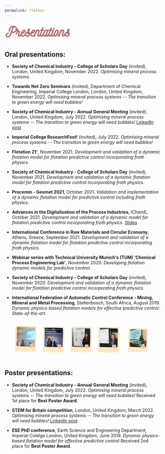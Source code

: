 ```yaml
---
permalink: /talks/
---
```


![](/_pages/5.png)

## Oral presentations:

* **Society of Chemical Industry - College of Scholars Day** (invited), London, United Kingdom, November 2022. _Optimising mineral process systems_. 

* **Towards Net Zero Seminars** (invited), Department of Chemical Engineering, Imperial College London, London, United Kingdom, November 2022. _Optimising mineral process systems -- The transition to green energy will need bubbles!_

* **Society of Chemical Industry - Annual General Meeting** (invited), London, United Kingdom, July 2022. _Optimising mineral process systems -- The transition to green energy will need bubbles!_ [LinkedIn post](https://www.linkedin.com/posts/paulinaquintanilla_it-was-a-pleasure-to-participate-in-the-agm-activity-6955271602183753728-y7ig?utm_source=share&utm_medium=member_desktop)

* **Imperial College ResearchFest!** (invited), July 2022. _Optimising mineral process systems -- The transition to green energy will need bubbles!_

* **Flotation 21'**, November 2021. _Development and validation of a dynamic flotation model for flotation predictive control incorporating froth physics_.

* **Society of Chemical Industry - College of Scholars Day** (invited), November 2021. _Development and validation of a dynamic flotation model for flotation predictive control incorporating froth physics_.

* **Procemin - Geomet 2021**, October 2021. _Validation and implementation of a dynamic flotation model for predictive control including froth physics_.

* **Advances in the Digitalisation of the Process Industries**, IChemE, October 2021. _Development and validation of a dynamic model for flotation predictive control incorporating froth physics._ [Slides](https://www.icheme.org/media/17172/05-adv2021_016-paulina-quintanilla.pdf)

* **International Conference in Raw Materials and Circular Economy**, Athens, Greece, September 2021. _Development and validation of a dynamic flotation model for flotation predictive control incorporating froth physics._

* **Webinar series with Technical University Munich's (TUM) 'Chemical Process Engineering Lab'**, November 2020. _Developing flotation dynamic models for predictive control._

* **Society of Chemical Industry - College of Scholars Day** (invited), November 2020. _Development and validation of a dynamic flotation model for flotation predictive control incorporating froth physics._

* **International Federation of Automatic Control Conference - Mining, Mineral and Metal Processing**, Stellenbosch, South Africa, August 2019. _Dynamic physics-based flotation models for effective predictive control: State-of-the-art._

![](/_pages/photos_conf2.png)

## Poster presentations:

* **Society of Chemical Industry - Annual General Meeting** (invited), London, United Kingdom, July 2022. _Optimising mineral process systems -- The transition to green energy will need bubbles!_ Received 1st place for **Best Poster Award**. 

* **STEM for Britain competition**, London, United Kingdom, March 2022. _Optimising mineral process systems -- The transition to green energy will need bubbles!_ [LinkedIn post](https://www.linkedin.com/posts/paulinaquintanilla_outreach-activity-6907767055844831232-nrKf?utm_source=share&utm_medium=member_desktop)

* **ESE PhD conference**, Earth Science and Engineering Department, Imperial Colelge London, United Kingdom, June 2019. _Dynamic physics-based flotation model for effective predictive control_ Received 2nd place for **Best Poster Award**. 

